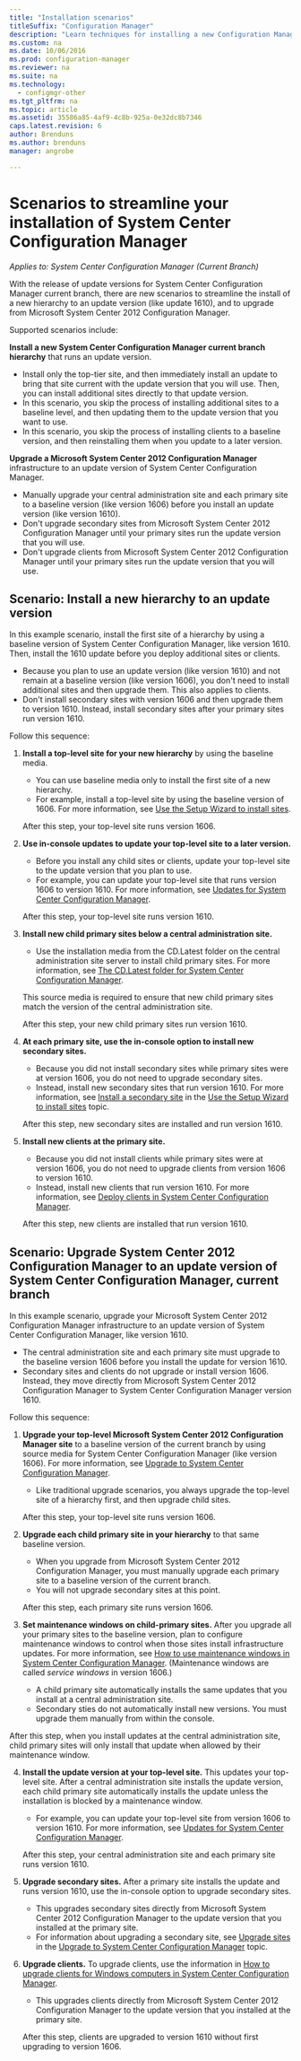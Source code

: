```yaml
---
title: "Installation scenarios"
titleSuffix: "Configuration Manager"
description: "Learn techniques for installing a new Configuration Manager hierarchy when you are updating or upgrading a site."
ms.custom: na
ms.date: 10/06/2016
ms.prod: configuration-manager
ms.reviewer: na
ms.suite: na
ms.technology:
  - configmgr-other
ms.tgt_pltfrm: na
ms.topic: article
ms.assetid: 35586a85-4af9-4c8b-925a-0e32dc8b7346
caps.latest.revision: 6
author: Brenduns
ms.author: brenduns
manager: angrobe

---
```

# Scenarios to streamline your installation of System Center Configuration Manager

*Applies to: System Center Configuration Manager (Current Branch)*

With the release of update versions for System Center Configuration Manager current branch, there are new scenarios to streamline the install of a new hierarchy to an update version (like update 1610), and to upgrade from Microsoft System Center 2012 Configuration Manager.

Supported scenarios include:  

**Install a new System Center Configuration Manager current branch hierarchy** that runs an update version.  

-   Install only the top-tier site, and then immediately install an update to bring that site current with the update version that you will use. Then, you can install additional sites directly to that update version.  
-   In this scenario, you skip the process of installing additional sites to a baseline level, and then updating them to the update version that you want to use.  
-   In this scenario, you skip the process of installing clients to a baseline version, and then reinstalling them when you update to a later version.  

**Upgrade a Microsoft System Center 2012 Configuration Manager** infrastructure to an update version of System Center Configuration Manager.  

-   Manually upgrade your central administration site and each primary site to a baseline version (like version 1606) before you install an update version (like version 1610).  
-   Don't upgrade secondary sites from Microsoft System Center 2012 Configuration Manager until your primary sites run the update version that you will use.  
-   Don't upgrade clients from Microsoft System Center 2012 Configuration Manager until your primary sites run the update version that you will use.  

## Scenario: Install a new hierarchy to an update version  
In this example scenario, install the first site of a hierarchy by using a baseline version of System Center Configuration Manager, like version 1610. Then, install the 1610 update before you deploy additional sites or clients.  

-   Because you plan to use an update version (like version 1610) and not remain at a baseline version (like version 1606), you don't need to install additional sites and then upgrade them. This also applies to clients.  
-   Don't install secondary sites with version 1606 and then upgrade them to version 1610. Instead, install secondary sites after your primary sites run version 1610.  

Follow this sequence:  

1.  **Install a top-level site for your new hierarchy** by using the baseline media.  

    -   You can use baseline media only to install the first site of a new hierarchy.  
    -   For example, install a top-level site by using the baseline version of 1606. For more information, see [Use the Setup Wizard to install sites](/sccm/core/servers/deploy/install/use-the-setup-wizard-to-install-sites).  

    After this step, your top-level site runs version 1606.  

2.  **Use in-console updates to update your top-level site to a later version.**  

    -   Before you install any child sites or clients, update your top-level site to the update version that you plan to use.  
    -   For example, you can update your top-level site that runs version 1606 to version 1610. For more information, see [Updates for System Center Configuration Manager](../../../../core/servers/manage/updates.md).  

    After this step, your top-level site runs version 1610.  

3.  **Install new child primary sites below a central administration site.**  

    -   Use the installation media from the CD.Latest folder on the central administration site server to install child primary sites. For more information, see [The CD.Latest folder for System Center Configuration Manager](../../../../core/servers/manage/the-cd.latest-folder.md).  

      This source media is required to ensure that new child primary sites match the version of the central administration site.  

    After this step, your new child primary sites run version 1610.  

4.  **At each primary site, use the in-console option to install new secondary sites.**  

    -   Because you did not install secondary sites while primary sites were at version 1606, you do not need to upgrade secondary sites.  
    -   Instead, install new secondary sites that run version 1610. For more information, see [Install a secondary site](/sccm/core/servers/deploy/install/use-the-setup-wizard-to-install-sites#bkmk_secondary) in the [Use the Setup Wizard to install sites](/sccm/core/servers/deploy/install/use-the-setup-wizard-to-install-sites) topic.  

    After this step, new secondary sites are installed and run version 1610.  

5.  **Install new clients at the primary site.**  

    -   Because you did not install clients while primary sites were at version 1606, you do not need to upgrade clients from version 1606 to version 1610.  
    -   Instead, install new clients that run version 1610. For more information, see [Deploy clients in System Center Configuration Manager](../../../clients/deploy/deploy-clients-to-windows-computers.md).  

    After this step, new clients are installed that run version 1610.  

## Scenario: Upgrade System Center 2012 Configuration Manager to an update version of System Center Configuration Manager, current branch  
In this example scenario, upgrade your Microsoft System Center 2012 Configuration Manager infrastructure to an update version of System Center Configuration Manager, like version 1610.  

-   The central administration site and each primary site must upgrade to the baseline version 1606 before you install the update for version 1610.  
-   Secondary sites and clients do not upgrade or install version 1606. Instead, they move directly from Microsoft System Center 2012 Configuration Manager to System Center Configuration Manager version 1610.  

Follow this sequence:  

1.  **Upgrade your top-level Microsoft System Center 2012 Configuration Manager site** to a baseline version of the current branch by using source media for System Center Configuration Manager (like version 1606). For more information, see [Upgrade to System Center Configuration Manager](../../../../core/servers/deploy/install/upgrade-to-configuration-manager.md).  

    -   Like traditional upgrade scenarios, you always upgrade the top-level site of a hierarchy first, and then upgrade child sites.  

    After this step, your top-level site runs version 1606.  

2.  **Upgrade each child primary site in your hierarchy** to that same baseline version.  

    -   When you upgrade from Microsoft System Center 2012 Configuration Manager, you must manually upgrade each primary site to a baseline version of the current branch.  
    -   You will not upgrade secondary sites at this point.  

    After this step, each primary site runs version 1606.  

3.  **Set maintenance windows on child-primary sites.** After you upgrade all your primary sites to the baseline version, plan to configure maintenance windows to control when those sites install infrastructure updates. For more information, see [How to use maintenance windows in System Center Configuration Manager](../../../../core/clients/manage/collections/use-maintenance-windows.md).  (Maintenance windows are called *service windows* in version 1606.)  

    -   A child primary site automatically installs the same updates that you install at a central administration site.  
    -   Secondary sties do not automatically install new versions. You must upgrade them manually from within the console.  

  After this step, when you install updates at the central administration site, child primary sites will only install that update when allowed by their maintenance window.  

4.  **Install the update version at your top-level site.** This updates your top-level site. After a central administration site installs the update version, each child primary site automatically installs the update unless the installation is blocked by a maintenance window.  

    -   For example, you can update your top-level site from version 1606 to version 1610. For more information, see [Updates for System Center Configuration Manager](../../../../core/servers/manage/updates.md).  

    After this step, your central administration site and each primary site runs version 1610.  

5.  **Upgrade secondary sites.** After a primary site installs the update and runs version 1610, use the in-console option to upgrade secondary sites.  

    -   This upgrades secondary sites directly from Microsoft System Center 2012 Configuration Manager to the update version that you installed at the primary site.  
    -   For information about upgrading a secondary site, see [Upgrade sites](../../../../core/servers/deploy/install/upgrade-to-configuration-manager.md#bkmk_upgrade) in the  [Upgrade to System Center Configuration Manager](../../../../core/servers/deploy/install/upgrade-to-configuration-manager.md) topic.  

6.  **Upgrade clients.** To upgrade clients, use the information in [How to upgrade clients for Windows computers in System Center Configuration Manager](../../../../core/clients/manage/upgrade/upgrade-clients-for-windows-computers.md).  

    -   This upgrades clients directly from Microsoft System Center 2012 Configuration Manager to the update version that you installed at the primary site.  

    After this step, clients are upgraded to version 1610 without first upgrading to version 1606.
